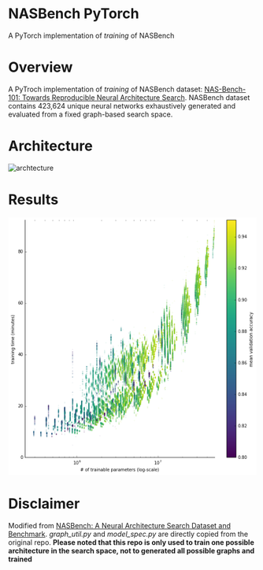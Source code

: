 # NASBench PyTorch
A PyTorch implementation of *training* of NASBench

# Overview
A PyTroch implementation of *training* of NASBench dataset: [NAS-Bench-101: Towards Reproducible Neural Architecture Search](https://arxiv.org/abs/1902.09635).
NASBench dataset contains 423,624 unique neural networks exhaustively generated and evaluated from a fixed graph-based search space.

# Architecture
![archtecture](./assets/architecure.png)

# Results
![param-time-acc](./assets/param_time_acc.png)

# Disclaimer
Modified from [NASBench: A Neural Architecture Search Dataset and Benchmark](https://github.com/google-research/nasbench).
*graph_util.py* and *model_spec.py* are directly copied from the original repo.
**Please noted that this repo is only used to train one possible architecture in the search space, not to generated all possible graphs and trained**
